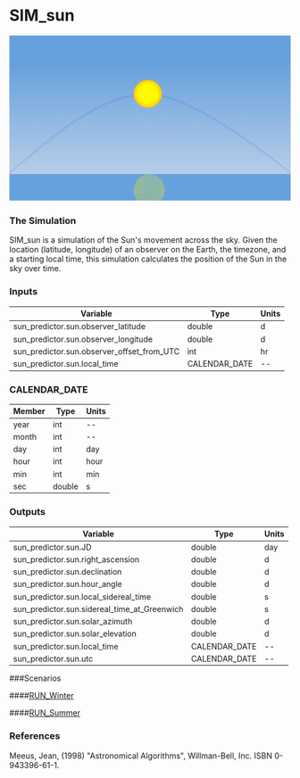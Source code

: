 # SIM_sun

![Picture of Sun](images/sun.png)

### The Simulation
SIM_sun is a simulation of the Sun's movement across the sky.
Given the location (latitude, longitude) of an observer on the
Earth, the timezone, and a starting local time, this simulation
calculates the position of the Sun in the sky over time.

### Inputs
Variable                                      | Type          |  Units
----------------------------------------------|---------------|-------
sun\_predictor.sun.observer\_latitude         | double        | d
sun\_predictor.sun.observer\_longitude        | double        | d
sun\_predictor.sun.observer\_offset\_from\_UTC| int           | hr
sun\_predictor.sun.local\_time                | CALENDAR_DATE | --

### CALENDAR_DATE
Member                     |  Type              |  Units
---------------------------|--------------------|---------
year                       |  int               | --
month                      |  int               | --
day                        |  int               | day
hour                       |  int               | hour
min                        |  int               | min
sec                        |  double            | s



### Outputs
Variable                                         | Type          | Units
-------------------------------------------------|---------------|-------
sun\_predictor.sun.JD                            | double        | day
sun\_predictor.sun.right\_ascension              | double        | d
sun\_predictor.sun.declination                   | double        | d
sun\_predictor.sun.hour\_angle                   | double        | d
sun\_predictor.sun.local\_sidereal_time          | double        | s
sun\_predictor.sun.sidereal\_time\_at\_Greenwich | double        | s
sun\_predictor.sun.solar\_azimuth                | double        | d
sun\_predictor.sun.solar\_elevation              | double        | d
sun\_predictor.sun.local\_time                   | CALENDAR_DATE | --
sun\_predictor.sun.utc                           | CALENDAR_DATE | --

###Scenarios

####[RUN_Winter](RUN_Winter/RESULTS.md)

####[RUN_Summer](RUN_Summer/RESULTS.md)

### References
Meeus, Jean, (1998) "Astronomical Algorithms", Willman-Bell, Inc. ISBN 0-943396-61-1.



